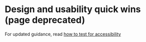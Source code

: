 # Design and usability quick wins (page deprecated)

For updated guidance, read [how to test for accessibility](how-to-test-for-accessibility.md)
